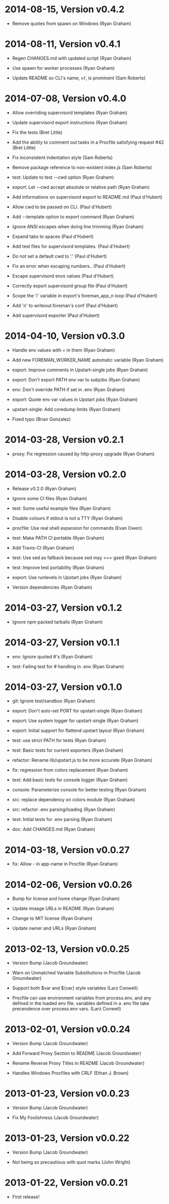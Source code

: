 2014-08-15, Version v0.4.2
==========================

 * Remove quotes from spawn on Windows (Ryan Graham)


2014-08-11, Version v0.4.1
==========================

 * Regen CHANGES.md with updated script (Ryan Graham)

 * Use spawn for worker processes (Ryan Graham)

 * Update README so CLI's name, `nf`, is prominent (Sam Roberts)


2014-07-08, Version v0.4.0
==========================

 * Allow overriding supervisord templates (Ryan Graham)

 * Update supervisord export instructions (Ryan Graham)

 * Fix the tests (Bret Little)

 * Add the ability to comment out tasks in a Procfile satisfying request #42 (Bret Little)

 * Fix inconsistent indentation style (Sam Roberts)

 * Remove package reference to non-existent index.js (Sam Roberts)

 * test: Update to test --cwd option (Ryan Graham)

 * export: Let --cwd accept absolute or relative path (Ryan Graham)

 * Add informations on supervisord export to README.md (Paul d'Hubert)

 * Allow cwd to be passed on CLI. (Paul d'Hubert)

 * Add --template option to export command (Ryan Graham)

 * Ignore ANSI escapes when doing line trimming (Ryan Graham)

 * Expand tabs to spaces (Paul d'Hubert)

 * Add test files for supervisord templates. (Paul d'Hubert)

 * Do not set a default cwd to '.' (Paul d'Hubert)

 * Fix an error when escaping numbers.. (Paul d'Hubert)

 * Escape supervisord envs values (Paul d'Hubert)

 * Correctly export supervisord group file (Paul d'Hubert)

 * Scope the 'i' variable in export's foreman_app_n loop (Paul d'Hubert)

 * Add 'n' to writeout.foreman's conf (Paul d'Hubert)

 * Add supervisord exporter (Paul d'Hubert)


2014-04-10, Version v0.3.0
==========================

 * Handle env values with = in them (Ryan Graham)

 * Add new FOREMAN_WORKER_NAME automatic variable (Ryan Graham)

 * export: Improve comments in Upstart-single jobs (Ryan Graham)

 * export: Don't export PATH env var to subjobs (Ryan Graham)

 * env: Don't override PATH if set in .env (Ryan Graham)

 * export: Quote env var values in Upstart jobs (Ryan Graham)

 * upstart-single: Add coredump limits (Ryan Graham)

 * Fixed typo (Brian Gonzalez)


2014-03-28, Version v0.2.1
==========================

 * proxy: Fix regression caused by http-proxy upgrade (Ryan Graham)


2014-03-28, Version v0.2.0
==========================

 * Release v0.2.0 (Ryan Graham)

 * Ignore some CI files (Ryan Graham)

 * test: Some useful example files (Ryan Graham)

 * Disable colours if stdout is not a TTY (Ryan Graham)

 * procfile: Use real shell expansion for commands (Evan Owen)

 * test: Make PATH CI portable (Ryan Graham)

 * Add Travis-CI (Ryan Graham)

 * test: Use sed as fallback because sed may === gsed (Ryan Graham)

 * test: Improve test portability (Ryan Graham)

 * export: Use runlevels in Upstart jobs (Ryan Graham)

 * Version dependencies (Ryan Graham)


2014-03-27, Version v0.1.2
==========================

 * Ignore npm packed tarballs (Ryan Graham)


2014-03-27, Version v0.1.1
==========================

 * env: Ignore quoted #'s (Ryan Graham)

 * test: Failing test for # handling in .env (Ryan Graham)


2014-03-27, Version v0.1.0
==========================

 * git: Ignore test/sandbox (Ryan Graham)

 * export: Don't auto-set PORT for upstart-single (Ryan Graham)

 * export: Use system logger for upstart-single (Ryan Graham)

 * export: Initial support for flattend upstart layout (Ryan Graham)

 * test: use strict PATH for tests (Ryan Graham)

 * test: Basic tests for current exporters (Ryan Graham)

 * refactor: Rename lib/upstart.js to be more accurate (Ryan Graham)

 * fix: regression from colors replacement (Ryan Graham)

 * test: Add basic tests for console logger (Ryan Graham)

 * console: Parameterize console for better testing (Ryan Graham)

 * src: replace dependency on colors module (Ryan Graham)

 * src: refactor .env parsing/loading (Ryan Graham)

 * test: Initial tests for .env parsing (Ryan Graham)

 * doc: Add CHANGES.md (Ryan Graham)


2014-03-18, Version v0.0.27
===========================

 * fix: Allow - in app-name in Procfile (Ryan Graham)


2014-02-06, Version v0.0.26
===========================

 * Bump for license and home change (Ryan Graham)

 * Update imaage URLs in README (Ryan Graham)

 * Change to MIT license (Ryan Graham)

 * Update owner and URLs (Ryan Graham)


2013-02-13, Version v0.0.25
===========================

 * Version Bump (Jacob Groundwater)

 * Warn on Unmatched Variable Substitutions in Procfile (Jacob Groundwater)

 * Support both $var and ${var} style variables (Larz Conwell)

 * Procfile can use environment variables from process.env, and any defined in the loaded env file. variables defined in a .env file take precendence over process.env vars. (Larz Conwell)


2013-02-01, Version v0.0.24
===========================

 * Version Bump (Jacob Groundwater)

 * Add Forward Proxy Section to README (Jacob Groundwater)

 * Rename Reverse Proxy Titles in README (Jacob Groundwater)

 * Handles Windows Procfiles with CRLF (Ethan J. Brown)


2013-01-23, Version v0.0.23
===========================

 * Version Bump (Jacob Groundwater)

 * Fix My Foolishness (Jacob Groundwater)


2013-01-23, Version v0.0.22
===========================

 * Version Bump (Jacob Groundwater)

 * Not being so precautious with quot marks (John Wright)


2013-01-22, Version v0.0.21
===========================

 * First release!
